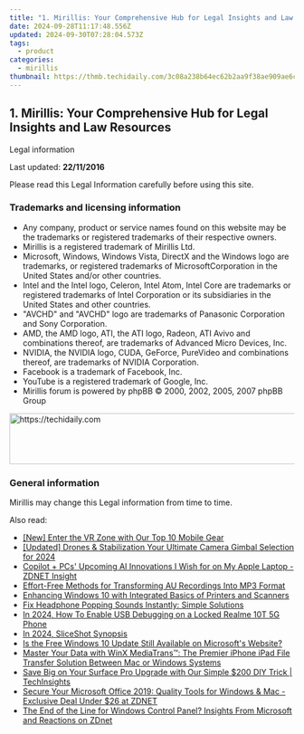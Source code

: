 ```yaml
---
title: "1. Mirillis: Your Comprehensive Hub for Legal Insights and Law Resources"
date: 2024-09-28T11:17:48.556Z
updated: 2024-09-30T07:28:04.573Z
tags:
  - product
categories:
  - mirillis
thumbnail: https://thmb.techidaily.com/3c08a238b64ec62b2aa9f38ae909ae6c80252893c9fb975f46ca921fe1059ab2.jpg
---
```


## 1. Mirillis: Your Comprehensive Hub for Legal Insights and Law Resources

Legal information

Last updated: **22/11/2016**

Please read this Legal Information carefully before using this site.

### Trademarks and licensing information

* Any company, product or service names found on this website may be the trademarks or registered trademarks of their respective owners.
* Mirillis is a registered trademark of Mirillis Ltd.
* Microsoft, Windows, Windows Vista, DirectX and the Windows logo are trademarks, or registered trademarks of MicrosoftCorporation in the United States and/or other countries.
* Intel and the Intel logo, Celeron, Intel Atom, Intel Core are trademarks or registered trademarks of Intel Corporation or its subsidiaries in the United States and other countries.
* "AVCHD" and "AVCHD" logo are trademarks of Panasonic Corporation and Sony Corporation.
* AMD, the AMD logo, ATI, the ATI logo, Radeon, ATI Avivo and combinations thereof, are trademarks of Advanced Micro Devices, Inc.
* NVIDIA, the NVIDIA logo, CUDA, GeForce, PureVideo and combinations thereof, are trademarks of NVIDIA Corporation.
* Facebook is a trademark of Facebook, Inc.
* YouTube is a registered trademark of Google, Inc.
* Mirillis forum is powered by phpBB © 2000, 2002, 2005, 2007 phpBB Group

<!-- affiliate ads begin -->
<a href="https://appsumo.8odi.net/c/5597632/2075461/7443" target="_top" id="2075461">
  <img src="//a.impactradius-go.com/display-ad/7443-2075461" border="0" alt="https://techidaily.com" width="728" height="90"/>
</a>
<img height="0" width="0" src="https://appsumo.8odi.net/i/5597632/2075461/7443" style="position:absolute;visibility:hidden;" border="0" />
<!-- affiliate ads end -->

### General information

Mirillis may change this Legal information from time to time.

<ins class="adsbygoogle"
     style="display:block"
     data-ad-format="autorelaxed"
     data-ad-client="ca-pub-7571918770474297"
     data-ad-slot="1223367746"></ins>

<ins class="adsbygoogle"
     style="display:block"
     data-ad-client="ca-pub-7571918770474297"
     data-ad-slot="8358498916"
     data-ad-format="auto"
     data-full-width-responsive="true"></ins>

<span class="atpl-alsoreadstyle">Also read:</span>
<div><ul>
<li><a href="https://fox-friendly.techidaily.com/new-enter-the-vr-zone-with-our-top-10-mobile-gear/"><u>[New] Enter the VR Zone with Our Top 10 Mobile Gear</u></a></li>
<li><a href="https://article-posts.techidaily.com/updated-drones-and-stabilization-your-ultimate-camera-gimbal-selection-for-2024/"><u>[Updated] Drones & Stabilization Your Ultimate Camera Gimbal Selection for 2024</u></a></li>
<li><a href="https://win-luxury.techidaily.com/copilot-plus-pcs-upcoming-ai-innovations-i-wish-for-on-my-apple-laptop-zdnet-insight/"><u>Copilot + PCs' Upcoming AI Innovations I Wish for on My Apple Laptop - ZDNET Insight</u></a></li>
<li><a href="https://some-approaches.techidaily.com/effort-free-methods-for-transforming-au-recordings-into-mp3-format/"><u>Effort-Free Methods for Transforming AU Recordings Into MP3 Format</u></a></li>
<li><a href="https://win-amazing.techidaily.com/enhancing-windows-10-with-integrated-basics-of-printers-and-scanners/"><u>Enhancing Windows 10 with Integrated Basics of Printers and Scanners</u></a></li>
<li><a href="https://sound-issues.techidaily.com/fix-headphone-popping-sounds-instantly-simple-solutions/"><u>Fix Headphone Popping Sounds Instantly: Simple Solutions</u></a></li>
<li><a href="https://easy-unlock-android.techidaily.com/in-2024-how-to-enable-usb-debugging-on-a-locked-realme-10t-5g-phone-by-drfone-android/"><u>In 2024, How To Enable USB Debugging on a Locked Realme 10T 5G Phone</u></a></li>
<li><a href="https://screen-mirroring-recording.techidaily.com/in-2024-sliceshot-synopsis/"><u>In 2024, SliceShot Synopsis</u></a></li>
<li><a href="https://win-luxury.techidaily.com/is-the-free-windows-10-update-still-available-on-microsofts-website/"><u>Is the Free Windows 10 Update Still Available on Microsoft's Website?</u></a></li>
<li><a href="https://vp-tips.techidaily.com/master-your-data-with-winx-mediatrans-the-premier-iphone-ipad-file-transfer-solution-between-mac-or-windows-systems/"><u>Master Your Data with WinX MediaTrans™: The Premier iPhone iPad File Transfer Solution Between Mac or Windows Systems</u></a></li>
<li><a href="https://win-luxury.techidaily.com/save-big-on-your-surface-pro-upgrade-with-our-simple-200-diy-trick-techinsights/"><u>Save Big on Your Surface Pro Upgrade with Our Simple $200 DIY Trick | TechInsights</u></a></li>
<li><a href="https://win-luxury.techidaily.com/secure-your-microsoft-office-2019-quality-tools-for-windows-and-mac-exclusive-deal-under-26-at-zdnet/"><u>Secure Your Microsoft Office 2019: Quality Tools for Windows & Mac - Exclusive Deal Under $26 at ZDNET</u></a></li>
<li><a href="https://win-luxury.techidaily.com/the-end-of-the-line-for-windows-control-panel-insights-from-microsoft-and-reactions-on-zdnet/"><u>The End of the Line for Windows Control Panel? Insights From Microsoft and Reactions on ZDnet</u></a></li>
</ul></div>

